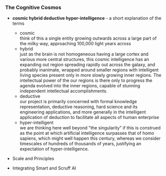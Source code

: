 
### The Cognitive Cosmos


- **cosmic hybrid deductive hyper-intelligence**  -  a short explanation of the terms
    * cosmic  
      think of this a single entity growing outwards across a large part of the milky way, approaching 100,000 light years across
    * hybrid  
      just as the brain is not homogeneous having a large cortex and various more central structures, this cosmic intelligence has an expanding out region spreading rapidly out across the galaxy, and probably inanimate, wrapped around smaller regions with intelligent living species present only in more slowly growing inner regions.
The intellectual power of the our regions is there only to progress the agenda evolved into the inner regions, capable of stunning independent intellectual accomplishments.
    * deductive  
       our project is primarily concerned with formal knowledge representation, deductive reasoning, hard science and its engineering applications, and more generally in the intelligent application of deduction to facilitate all aspects of human enterprise
    * hyper-intelligent  
       we are thinking here well beyond "the singularity" if this is construed as the point at which artificial intelligence surpasses that of homo sapiens, which might well happen this century, whereas we consider timescales of hundreds of thousands of years, justifying an expectation of hyper-intelligence.

- Scale and Principles

- Integrating Smart and Scruff AI
